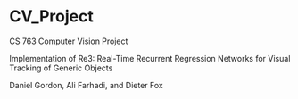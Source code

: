 # CV_Project
CS 763 Computer Vision Project


Implementation of Re3: Real-Time Recurrent Regression Networks for
Visual Tracking of Generic Objects

Daniel Gordon, Ali Farhadi, and Dieter Fox
